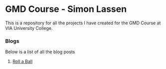 # GMD Course - Simon Lassen
This is a repository for all the projects I have created for the GMD Course at VIA University College.

### Blogs
Below is a list of all the blog posts
1. [Roll a Ball](Blogs/Roll-A-Ball/Roll-A-Ball-Blog.md)